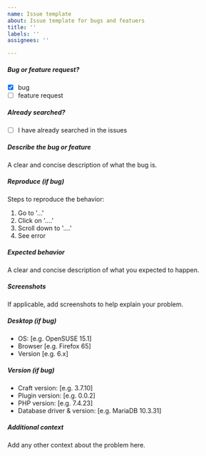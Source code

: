 ```yaml
---
name: Issue template
about: Issue template for bugs and featuers
title: ''
labels: ''
assignees: ''

---
```


<!-- Remove items that do not apply. To hook checkboxes, change [ ] to [x]. -->

##### Bug or feature request?

-   [x] bug
-   [ ] feature request

##### Already searched?

-   [ ] I have already searched in the issues

##### Describe the bug or feature

A clear and concise description of what the bug is.

##### Reproduce (if bug)

Steps to reproduce the behavior:

1. Go to '...'
2. Click on '....'
3. Scroll down to '....'
4. See error

##### Expected behavior

A clear and concise description of what you expected to happen.

##### Screenshots

If applicable, add screenshots to help explain your problem.

##### Desktop (if bug)

-   OS: [e.g. OpenSUSE 15.1]
-   Browser [e.g. Firefox 65]
-   Version [e.g. 6.x]

##### Version (if bug)

-   Craft version: [e.g. 3.7.10]
-   Plugin version: [e.g. 0.0.2]
-   PHP version: [e.g. 7.4.23]
-   Database driver & version: [e.g. MariaDB 10.3.31]

##### Additional context

Add any other context about the problem here.
